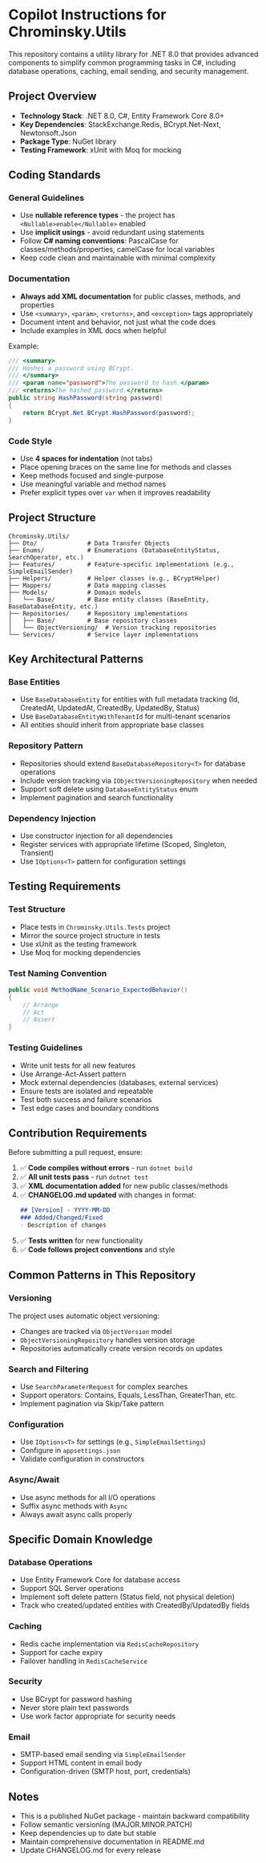 # Copilot Instructions for Chrominsky.Utils

This repository contains a utility library for .NET 8.0 that provides advanced components to simplify common programming tasks in C#, including database operations, caching, email sending, and security management.

## Project Overview

- **Technology Stack**: .NET 8.0, C#, Entity Framework Core 8.0+
- **Key Dependencies**: StackExchange.Redis, BCrypt.Net-Next, Newtonsoft.Json
- **Package Type**: NuGet library
- **Testing Framework**: xUnit with Moq for mocking

## Coding Standards

### General Guidelines

- Use **nullable reference types** - the project has `<Nullable>enable</Nullable>` enabled
- Use **implicit usings** - avoid redundant using statements
- Follow **C# naming conventions**: PascalCase for classes/methods/properties, camelCase for local variables
- Keep code clean and maintainable with minimal complexity

### Documentation

- **Always add XML documentation** for public classes, methods, and properties
- Use `<summary>`, `<param>`, `<returns>`, and `<exception>` tags appropriately
- Document intent and behavior, not just what the code does
- Include examples in XML docs when helpful

Example:
```csharp
/// <summary>
/// Hashes a password using BCrypt.
/// </summary>
/// <param name="password">The password to hash.</param>
/// <returns>The hashed password.</returns>
public string HashPassword(string password)
{
    return BCrypt.Net.BCrypt.HashPassword(password);
}
```

### Code Style

- Use **4 spaces for indentation** (not tabs)
- Place opening braces on the same line for methods and classes
- Keep methods focused and single-purpose
- Use meaningful variable and method names
- Prefer explicit types over `var` when it improves readability

## Project Structure

```
Chrominsky.Utils/
├── Dto/              # Data Transfer Objects
├── Enums/            # Enumerations (DatabaseEntityStatus, SearchOperator, etc.)
├── Features/         # Feature-specific implementations (e.g., SimpleEmailSender)
├── Helpers/          # Helper classes (e.g., BCryptHelper)
├── Mappers/          # Data mapping classes
├── Models/           # Domain models
│   └── Base/         # Base entity classes (BaseEntity, BaseDatabaseEntity, etc.)
├── Repositories/     # Repository implementations
│   ├── Base/         # Base repository classes
│   └── ObjectVersioning/  # Version tracking repositories
└── Services/         # Service layer implementations
```

## Key Architectural Patterns

### Base Entities

- Use `BaseDatabaseEntity` for entities with full metadata tracking (Id, CreatedAt, UpdatedAt, CreatedBy, UpdatedBy, Status)
- Use `BaseDatabaseEntityWithTenantId` for multi-tenant scenarios
- All entities should inherit from appropriate base classes

### Repository Pattern

- Repositories should extend `BaseDatabaseRepository<T>` for database operations
- Include version tracking via `IObjectVersioningRepository` when needed
- Support soft delete using `DatabaseEntityStatus` enum
- Implement pagination and search functionality

### Dependency Injection

- Use constructor injection for all dependencies
- Register services with appropriate lifetime (Scoped, Singleton, Transient)
- Use `IOptions<T>` pattern for configuration settings

## Testing Requirements

### Test Structure

- Place tests in `Chrominsky.Utils.Tests` project
- Mirror the source project structure in tests
- Use xUnit as the testing framework
- Use Moq for mocking dependencies

### Test Naming Convention

```csharp
public void MethodName_Scenario_ExpectedBehavior()
{
    // Arrange
    // Act
    // Assert
}
```

### Testing Guidelines

- Write unit tests for all new features
- Use Arrange-Act-Assert pattern
- Mock external dependencies (databases, external services)
- Ensure tests are isolated and repeatable
- Test both success and failure scenarios
- Test edge cases and boundary conditions

## Contribution Requirements

Before submitting a pull request, ensure:

1. ✅ **Code compiles without errors** - run `dotnet build`
2. ✅ **All unit tests pass** - run `dotnet test`
3. ✅ **XML documentation added** for new public classes/methods
4. ✅ **CHANGELOG.md updated** with changes in format:
   ```markdown
   ## [Version] - YYYY-MM-DD
   ### Added/Changed/Fixed
   - Description of changes
   ```
5. ✅ **Tests written** for new functionality
6. ✅ **Code follows project conventions** and style

## Common Patterns in This Repository

### Versioning

The project uses automatic object versioning:
- Changes are tracked via `ObjectVersion` model
- `ObjectVersioningRepository` handles version storage
- Repositories automatically create version records on updates

### Search and Filtering

- Use `SearchParameterRequest` for complex searches
- Support operators: Contains, Equals, LessThan, GreaterThan, etc.
- Implement pagination via Skip/Take pattern

### Configuration

- Use `IOptions<T>` for settings (e.g., `SimpleEmailSettings`)
- Configure in `appsettings.json`
- Validate configuration in constructors

### Async/Await

- Use async methods for all I/O operations
- Suffix async methods with `Async`
- Always await async calls properly

## Specific Domain Knowledge

### Database Operations

- Use Entity Framework Core for database access
- Support SQL Server operations
- Implement soft delete pattern (Status field, not physical deletion)
- Track who created/updated entities with CreatedBy/UpdatedBy fields

### Caching

- Redis cache implementation via `RedisCacheRepository`
- Support for cache expiry
- Failover handling in `RedisCacheService`

### Security

- Use BCrypt for password hashing
- Never store plain text passwords
- Use work factor appropriate for security needs

### Email

- SMTP-based email sending via `SimpleEmailSender`
- Support HTML content in email body
- Configuration-driven (SMTP host, port, credentials)

## Notes

- This is a published NuGet package - maintain backward compatibility
- Follow semantic versioning (MAJOR.MINOR.PATCH)
- Keep dependencies up to date but stable
- Maintain comprehensive documentation in README.md
- Update CHANGELOG.md for every release

